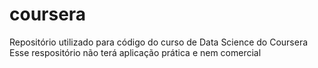 # coursera
Repositório utilizado para código do curso de Data Science do Coursera
Esse respositório não terá aplicação prática e nem comercial
